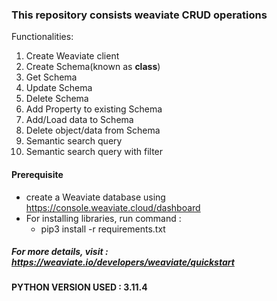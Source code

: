 ### This repository consists weaviate CRUD operations

Functionalities:
1. Create Weaviate client
2. Create Schema(known as **class**)
3. Get Schema
4. Update Schema
5. Delete Schema
6. Add Property to existing Schema
7. Add/Load data to Schema
8. Delete object/data from Schema
9. Semantic search query
10. Semantic search query with filter

#### Prerequisite

- create a Weaviate database using https://console.weaviate.cloud/dashboard
- For installing libraries, run command :
    - pip3 install -r requirements.txt

##### For more details, visit : https://weaviate.io/developers/weaviate/quickstart

**PYTHON VERSION USED : 3.11.4**